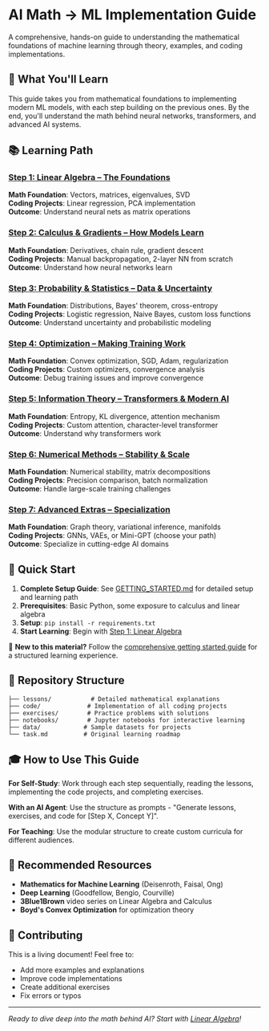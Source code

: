 # AI Math → ML Implementation Guide

A comprehensive, hands-on guide to understanding the mathematical foundations of machine learning through theory, examples, and coding implementations.

## 🎯 What You'll Learn

This guide takes you from mathematical foundations to implementing modern ML models, with each step building on the previous ones. By the end, you'll understand the math behind neural networks, transformers, and advanced AI systems.

## 📚 Learning Path

### [Step 1: Linear Algebra – The Foundations](lessons/01_linear_algebra.md)
**Math Foundation**: Vectors, matrices, eigenvalues, SVD  
**Coding Projects**: Linear regression, PCA implementation  
**Outcome**: Understand neural nets as matrix operations

### [Step 2: Calculus & Gradients – How Models Learn](lessons/02_calculus_gradients.md)
**Math Foundation**: Derivatives, chain rule, gradient descent  
**Coding Projects**: Manual backpropagation, 2-layer NN from scratch  
**Outcome**: Understand how neural networks learn

### [Step 3: Probability & Statistics – Data & Uncertainty](lessons/03_probability_statistics.md)
**Math Foundation**: Distributions, Bayes' theorem, cross-entropy  
**Coding Projects**: Logistic regression, Naive Bayes, custom loss functions  
**Outcome**: Understand uncertainty and probabilistic modeling

### [Step 4: Optimization – Making Training Work](lessons/04_optimization.md)
**Math Foundation**: Convex optimization, SGD, Adam, regularization  
**Coding Projects**: Custom optimizers, convergence analysis  
**Outcome**: Debug training issues and improve convergence

### [Step 5: Information Theory – Transformers & Modern AI](lessons/05_information_theory.md)
**Math Foundation**: Entropy, KL divergence, attention mechanism  
**Coding Projects**: Custom attention, character-level transformer  
**Outcome**: Understand why transformers work

### [Step 6: Numerical Methods – Stability & Scale](lessons/06_numerical_methods.md)
**Math Foundation**: Numerical stability, matrix decompositions  
**Coding Projects**: Precision comparison, batch normalization  
**Outcome**: Handle large-scale training challenges

### [Step 7: Advanced Extras – Specialization](lessons/07_advanced_topics.md)
**Math Foundation**: Graph theory, variational inference, manifolds  
**Coding Projects**: GNNs, VAEs, or Mini-GPT (choose your path)  
**Outcome**: Specialize in cutting-edge AI domains

## 🚀 Quick Start

1. **Complete Setup Guide**: See [GETTING_STARTED.md](GETTING_STARTED.md) for detailed setup and learning path
2. **Prerequisites**: Basic Python, some exposure to calculus and linear algebra  
3. **Setup**: `pip install -r requirements.txt`
4. **Start Learning**: Begin with [Step 1: Linear Algebra](lessons/01_linear_algebra.md)

📖 **New to this material?** Follow the [comprehensive getting started guide](GETTING_STARTED.md) for a structured learning experience.

## 📁 Repository Structure

```
├── lessons/           # Detailed mathematical explanations
├── code/             # Implementation of all coding projects  
├── exercises/        # Practice problems with solutions
├── notebooks/        # Jupyter notebooks for interactive learning
├── data/            # Sample datasets for projects
└── task.md          # Original learning roadmap
```

## 🎓 How to Use This Guide

**For Self-Study**: Work through each step sequentially, reading the lessons, implementing the code projects, and completing exercises.

**With an AI Agent**: Use the structure as prompts - "Generate lessons, exercises, and code for [Step X, Concept Y]".

**For Teaching**: Use the modular structure to create custom curricula for different audiences.

## 📖 Recommended Resources

- **Mathematics for Machine Learning** (Deisenroth, Faisal, Ong)
- **Deep Learning** (Goodfellow, Bengio, Courville)  
- **3Blue1Brown** video series on Linear Algebra and Calculus
- **Boyd's Convex Optimization** for optimization theory

## 🤝 Contributing

This is a living document! Feel free to:
- Add more examples and explanations
- Improve code implementations
- Create additional exercises
- Fix errors or typos

---

*Ready to dive deep into the math behind AI? Start with [Linear Algebra](lessons/01_linear_algebra.md)!*
